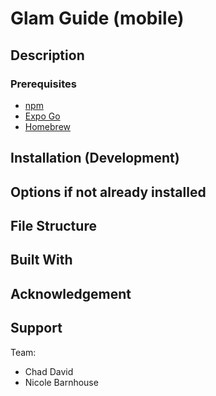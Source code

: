 # Glam Guide (mobile)

## Description

### Prerequisites

- [npm](https://www.npmjs.com)
- [Expo Go](https://docs.expo.dev)
- [Homebrew](https://brew.sh)

## Installation (Development)

## Options if not already installed

## File Structure

## Built With

## Acknowledgement

## Support

Team: 
- Chad David
- Nicole Barnhouse
